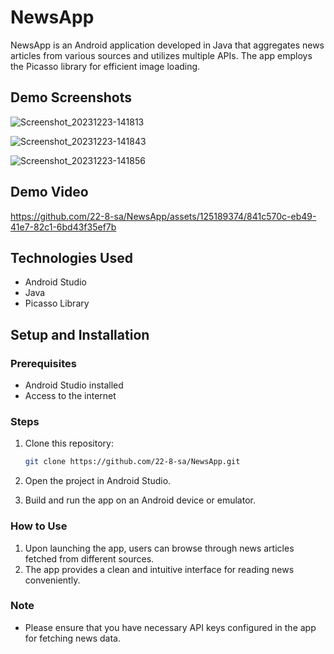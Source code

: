 # NewsApp

NewsApp is an Android application developed in Java that aggregates news articles from various sources and utilizes multiple APIs. The app employs the Picasso library for efficient image loading.

## Demo Screenshots

![Screenshot_20231223-141813](https://github.com/22-8-sa/NewsApp/assets/125189374/c259b481-dbd0-416e-80cf-3a9819dd53da)

![Screenshot_20231223-141843](https://github.com/22-8-sa/NewsApp/assets/125189374/8c4948e0-29ab-42b3-9e26-52d4842c3e31)

![Screenshot_20231223-141856](https://github.com/22-8-sa/NewsApp/assets/125189374/af3f7634-b016-497f-a3ab-dcaa7bb27ddc)

## Demo Video

https://github.com/22-8-sa/NewsApp/assets/125189374/841c570c-eb49-41e7-82c1-6bd43f35ef7b


## Technologies Used

- Android Studio
- Java
- Picasso Library

## Setup and Installation

### Prerequisites

- Android Studio installed
- Access to the internet

### Steps

1. Clone this repository:

   ```bash
   git clone https://github.com/22-8-sa/NewsApp.git
2. Open the project in Android Studio.
3. Build and run the app on an Android device or emulator.

### How to Use

1. Upon launching the app, users can browse through news articles fetched from different sources.
2. The app provides a clean and intuitive interface for reading news conveniently.

### Note

- Please ensure that you have necessary API keys configured in the app for fetching news data.
